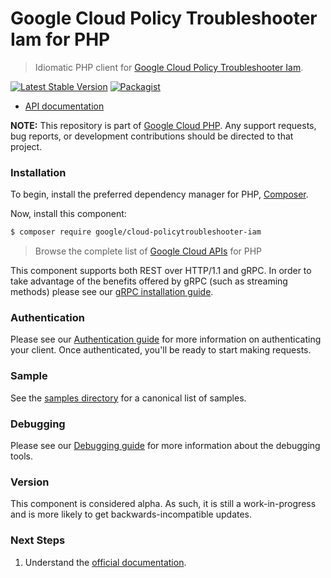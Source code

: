 # Google Cloud Policy Troubleshooter Iam for PHP

> Idiomatic PHP client for [Google Cloud Policy Troubleshooter Iam](https://cloud.google.com/policy-intelligence).

[![Latest Stable Version](https://poser.pugx.org/google/cloud-policytroubleshooter-iam/v/stable)](https://packagist.org/packages/google/cloud-policytroubleshooter-iam) [![Packagist](https://img.shields.io/packagist/dm/google/cloud-policytroubleshooter-iam.svg)](https://packagist.org/packages/google/cloud-policytroubleshooter-iam)

* [API documentation](https://cloud.google.com/php/docs/reference/cloud-policytroubleshooter-iam/latest)

**NOTE:** This repository is part of [Google Cloud PHP](https://github.com/googleapis/google-cloud-php). Any
support requests, bug reports, or development contributions should be directed to
that project.

### Installation

To begin, install the preferred dependency manager for PHP, [Composer](https://getcomposer.org/).

Now, install this component:

```sh
$ composer require google/cloud-policytroubleshooter-iam
```

> Browse the complete list of [Google Cloud APIs](https://cloud.google.com/php/docs/reference)
> for PHP

This component supports both REST over HTTP/1.1 and gRPC. In order to take advantage of the benefits
offered by gRPC (such as streaming methods) please see our
[gRPC installation guide](https://cloud.google.com/php/grpc).

### Authentication

Please see our [Authentication guide](https://github.com/googleapis/google-cloud-php/blob/main/AUTHENTICATION.md) for more information
on authenticating your client. Once authenticated, you'll be ready to start making requests.

### Sample

See the [samples directory](https://github.com/googleapis/google-cloud-php-policytroubleshooter-iam/tree/main/samples) for a canonical list of samples.

### Debugging

Please see our [Debugging guide](https://github.com/googleapis/google-cloud-php/blob/main/DEBUG.md)
for more information about the debugging tools.

### Version

This component is considered alpha. As such, it is still a work-in-progress and is more likely to get backwards-incompatible updates.

### Next Steps

1. Understand the [official documentation](https://cloud.google.com/policy-intelligence/docs/troubleshoot-access).
